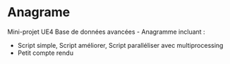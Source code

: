 # Anagrame

Mini-projet UE4 Base de données avancées - Anagramme incluant :
 - Script simple, Script améliorer, Script paralléliser avec multiprocessing
 - Petit compte rendu
